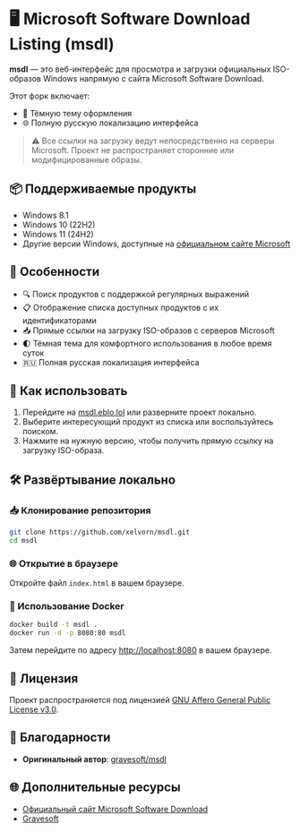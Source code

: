 # 🖥️ Microsoft Software Download Listing (msdl)

**msdl** — это веб-интерфейс для просмотра и загрузки официальных ISO-образов Windows напрямую с сайта Microsoft Software Download. 

Этот форк включает:
- 🌙 Тёмную тему оформления
- 🌐 Полную русскую локализацию интерфейса

> ⚠️ Все ссылки на загрузку ведут непосредственно на серверы Microsoft. Проект не распространяет сторонние или модифицированные образы.

## 📦 Поддерживаемые продукты

- Windows 8.1
- Windows 10 (22H2)
- Windows 11 (24H2)
- Другие версии Windows, доступные на [официальном сайте Microsoft](https://www.microsoft.com/software-download)

## 🌟 Особенности

- 🔍 Поиск продуктов с поддержкой регулярных выражений
- 📋 Отображение списка доступных продуктов с их идентификаторами
- 📥 Прямые ссылки на загрузку ISO-образов с серверов Microsoft
- 🌓 Тёмная тема для комфортного использования в любое время суток
- 🇷🇺 Полная русская локализация интерфейса

## 🚀 Как использовать

1. Перейдите на [msdl.eblo.lol](https://msdl.eblo.lol) или разверните проект локально.
2. Выберите интересующий продукт из списка или воспользуйтесь поиском.
3. Нажмите на нужную версию, чтобы получить прямую ссылку на загрузку ISO-образа.

## 🛠️ Развёртывание локально

### 📥 Клонирование репозитория

```bash
git clone https://github.com/xelvorn/msdl.git
cd msdl
```

### 🌐 Открытие в браузере

Откройте файл `index.html` в вашем браузере.

### 🐳 Использование Docker

```bash
docker build -t msdl .
docker run -d -p 8080:80 msdl
```

Затем перейдите по адресу [http://localhost:8080](http://localhost:8080) в вашем браузере.

## 📄 Лицензия

Проект распространяется под лицензией [GNU Affero General Public License v3.0](LICENSE).

## 🤝 Благодарности
- **Оригинальный автор**: [gravesoft/msdl](https://github.com/gravesoft/msdl)

## 🌐 Дополнительные ресурсы
- [Официальный сайт Microsoft Software Download](https://www.microsoft.com/software-download)
- [Gravesoft](https://gravesoft.dev)
